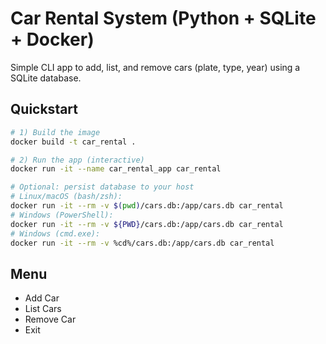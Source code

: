 
# Car Rental System (Python + SQLite + Docker)

Simple CLI app to add, list, and remove cars (plate, type, year) using a SQLite database.

## Quickstart

```bash
# 1) Build the image
docker build -t car_rental .

# 2) Run the app (interactive)
docker run -it --name car_rental_app car_rental

# Optional: persist database to your host
# Linux/macOS (bash/zsh):
docker run -it --rm -v $(pwd)/cars.db:/app/cars.db car_rental
# Windows (PowerShell):
docker run -it --rm -v ${PWD}/cars.db:/app/cars.db car_rental
# Windows (cmd.exe):
docker run -it --rm -v %cd%/cars.db:/app/cars.db car_rental
```

## Menu
- Add Car
- List Cars
- Remove Car
- Exit
```
